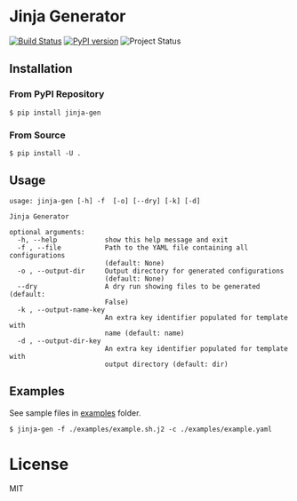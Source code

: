 # Jinja Generator

[![Build Status](https://travis-ci.com/activatedgeek/jinja-gen.svg?branch=master)](https://travis-ci.com/activatedgeek/jinja-gen)
[![PyPI version](https://badge.fury.io/py/jinja-gen.svg)](https://pypi.org/project/jinja-gen/)
![Project Status](https://img.shields.io/badge/status-stable-brightgreen.svg)

## Installation

### From PyPI Repository

```shell
$ pip install jinja-gen
```

### From Source

```shell
$ pip install -U .
```

## Usage

```
usage: jinja-gen [-h] -f  [-o] [--dry] [-k] [-d]

Jinja Generator

optional arguments:
  -h, --help            show this help message and exit
  -f , --file           Path to the YAML file containing all configurations
                        (default: None)
  -o , --output-dir     Output directory for generated configurations
                        (default: None)
  --dry                 A dry run showing files to be generated (default:
                        False)
  -k , --output-name-key 
                        An extra key identifier populated for template with
                        name (default: name)
  -d , --output-dir-key 
                        An extra key identifier populated for template with
                        output directory (default: dir)
```

## Examples

See sample files in [examples](./examples) folder.

```
$ jinja-gen -f ./examples/example.sh.j2 -c ./examples/example.yaml
```

# License

MIT

